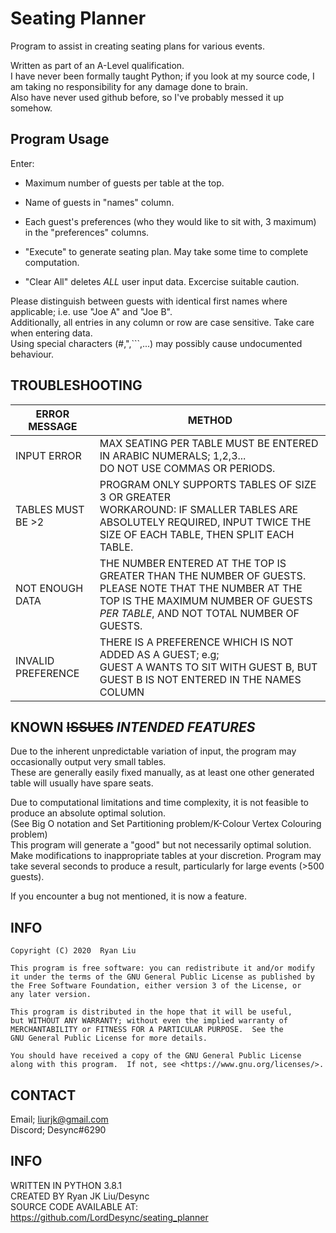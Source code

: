 # Seating Planner
Program to assist in creating seating plans for various events.

Written as part of an A-Level qualification.<br>
I have never been formally taught Python; if you look at my source code, I am taking no responsibility for any damage done to brain.<br>
Also have never used github before, so I've probably messed it up somehow.

## Program Usage

Enter:<br>
- Maximum number of guests per table at the top.<br>
- Name of guests in "names" column.<br>
- Each guest's preferences (who they would like to sit with, 3 maximum) in the "preferences" columns.<br>

- "Execute" to generate seating plan. May take some time to complete computation.<br>
- "Clear All" deletes *ALL* user input data. Excercise suitable caution.

Please distinguish between guests with identical first names where applicable; i.e.  use "Joe A" and "Joe B".<br>
Additionally, all entries in any column or row are case sensitive. Take care when entering data.<br>
Using special characters (#,",```,...) may possibly cause undocumented behaviour.<br>

## TROUBLESHOOTING

| ERROR MESSAGE     	| METHOD                                                                                                                                                                                     	|
|-------------------	|--------------------------------------------------------------------------------------------------------------------------------------------------------------------------------------------	|
| INPUT ERROR       	| MAX SEATING PER TABLE MUST BE ENTERED IN ARABIC NUMERALS; 1,2,3...<br>DO NOT USE COMMAS OR PERIODS.                                                                                        	|
| TABLES MUST BE >2 	| PROGRAM ONLY SUPPORTS TABLES OF SIZE 3 OR GREATER<br>WORKAROUND: IF SMALLER TABLES ARE ABSOLUTELY REQUIRED, INPUT TWICE THE SIZE OF EACH TABLE, THEN SPLIT EACH TABLE.                     	|
| NOT ENOUGH DATA   	| THE NUMBER ENTERED AT THE TOP IS GREATER THAN THE NUMBER OF GUESTS.<br>PLEASE NOTE THAT THE NUMBER AT THE TOP IS THE MAXIMUM NUMBER OF GUESTS *PER TABLE*, AND NOT TOTAL NUMBER OF GUESTS. 	| 
| INVALID PREFERENCE    | THERE IS A PREFERENCE WHICH IS NOT ADDED AS A GUEST; e.g;<br>GUEST A WANTS TO SIT WITH GUEST B, BUT GUEST B IS NOT ENTERED IN THE NAMES COLUMN                                              | 

## KNOWN ~~ISSUES~~ *INTENDED FEATURES*

Due to the inherent unpredictable variation of input, the program may occasionally output very small tables.<br>
These are generally easily fixed manually, as at least one other generated table will usually have spare seats.<br>

Due to computational limitations and time complexity, it is not feasible to produce an absolute optimal solution.<br>
(See Big O notation and Set Partitioning problem/K-Colour Vertex Colouring problem)<br>
This program will generate a "good" but not necessarily optimal solution. Make modifications to inappropriate tables at your discretion.
Program may take several seconds to produce a result, particularly for large events (>500 guests).

If you encounter a bug not mentioned, it is now a feature.

## INFO

    Copyright (C) 2020  Ryan Liu

    This program is free software: you can redistribute it and/or modify
    it under the terms of the GNU General Public License as published by
    the Free Software Foundation, either version 3 of the License, or
    any later version.

    This program is distributed in the hope that it will be useful,
    but WITHOUT ANY WARRANTY; without even the implied warranty of
    MERCHANTABILITY or FITNESS FOR A PARTICULAR PURPOSE.  See the
    GNU General Public License for more details.

    You should have received a copy of the GNU General Public License
    along with this program.  If not, see <https://www.gnu.org/licenses/>.

## CONTACT

Email;   liurjk@gmail.com<br>
Discord; Desync#6290

## INFO
WRITTEN IN PYTHON 3.8.1<br>
CREATED BY Ryan JK Liu/Desync<br>
SOURCE CODE AVAILABLE AT: <https://github.com/LordDesync/seating_planner>
